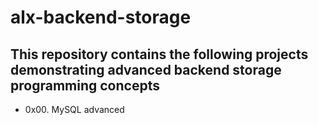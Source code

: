 # alx-backend-storage

## This repository contains the following projects demonstrating advanced backend storage programming concepts

* 0x00. MySQL advanced
